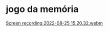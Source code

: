 # jogo da memória

[Screen recording 2022-08-25 15.20.32.webm](https://user-images.githubusercontent.com/109696840/186740357-ddb6150a-98d6-4b47-8ee6-27f05eb7ed30.webm)
